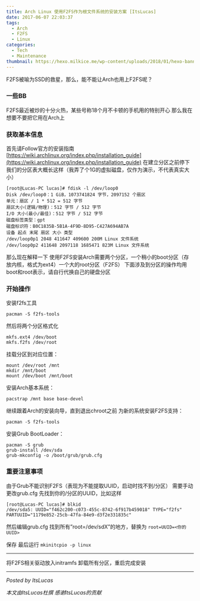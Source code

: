 ```yaml
---
title: Arch Linux 使用F2FS作为根文件系统的安装方案 [ItsLucas]
date: 2017-06-07 22:03:37
tags:
  - Arch
  - F2FS
  - Linux
categories:
  - Tech
  - Maintenance
thumbnail: https://hexo.milkice.me/wp-content/uploads/2018/01/hexo-banner-arch-linux-f2fs-installation.png
---
```


F2FS被喻为SSD的救星，那么，能不能让Arch也用上F2FS呢？

### 一些BB
F2FS最近被炒的十分火热，某些号称18个月不卡顿的手机用的特别开心
那么我在想要不要把它用在Arch上

### 获取基本信息
首先请Follow官方的安装指南
[https://wiki.archlinux.org/index.php/installation_guide](https://wiki.archlinux.org/index.php/installation_guide)
在建立分区之前停下
我们的分区表大概长这样（我弄了个1G的虚拟磁盘，仅作为演示，不代表真实大小）
```
[root@Lucas-PC lucas]# fdisk -l /dev/loop0
Disk /dev/loop0：1 GiB，1073741824 字节，2097152 个扇区
单元：扇区 / 1 * 512 = 512 字节
扇区大小(逻辑/物理)：512 字节 / 512 字节
I/O 大小(最小/最佳)：512 字节 / 512 字节
磁盘标签类型：gpt
磁盘标识符：B0C1835B-5B1A-4F9D-8D95-C427A694AB7A
设备 起点 末尾 扇区 大小 类型
/dev/loop0p1 2048 411647 409600 200M Linux 文件系统
/dev/loop0p2 411648 2097118 1685471 823M Linux 文件系统
```
那么现在解释一下
使用F2FS安装Arch需要两个分区，一个稍小的boot分区（存放内核，格式为ext4）一个大的root分区（F2FS）
下面涉及到分区的操作均用boot和root表示，请自行代换自己的硬盘分区

### 开始操作

安装f2fs工具
```
pacman -S f2fs-tools
```

然后将两个分区格式化
```
mkfs.ext4 /dev/boot
mkfs.f2fs /dev/root
```

挂载分区到对应位置：
```
mount /dev/root /mnt
mkdir /mnt/boot
mount /dev/boot /mnt/boot
```

安装Arch基本系统：
```
pacstrap /mnt base base-devel
```

继续跟着Arch的安装向导，直到退出chroot之前
为新的系统安装F2FS支持：
```
pacman -S f2fs-tools
```

安装Grub BootLoader：
```
pacman -S grub
grub-install /dev/sda
grub-mkconfig -o /boot/grub/grub.cfg
```

### 重要注意事项
由于Grub不能识别F2FS（表现为不能提取UUID，启动时找不到/分区）
需要手动更改grub.cfg
先找到你的/分区的UUID，比如这样
```
[root@Lucas-PC lucas]# blkid
/dev/sda5: UUID="f462c200-c073-455c-8742-6f917b459018" TYPE="f2fs" PARTUUID="1179e852-25cb-47fa-84e9-d3f2e331835c"
```

然后编辑grub.cfg
找到所有”root=/dev/sdX”的地方，替换为
`root=UUID=<你的UUID>`

保存
最后运行
`mkinitcpio -p linux`

------

将F2FS相关驱动放入initramfs
卸载所有分区，重启完成安装

------

*Posted by ItsLucas*

*本文由ItsLucas杜撰 感谢ItsLucas的贡献*


